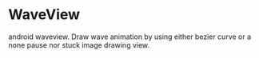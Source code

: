 # WaveView
android waveview. Draw wave animation by using either bezier curve or a none pause nor stuck image drawing view.
